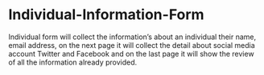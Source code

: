 # Individual-Information-Form
Individual form will collect the information’s about an individual their name, email address, on the next page it will collect the detail about social media account Twitter and Facebook and on the last page it will show the review of all the information already provided. 
